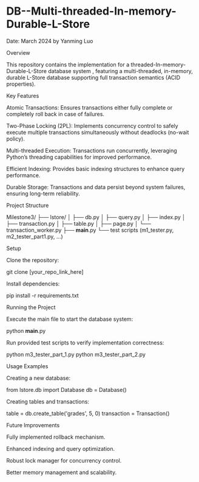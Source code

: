 # DB--Multi-threaded-In-memory-Durable-L-Store
Date: March 2024
by Yanming Luo

Overview

This repository contains the implementation for a threaded-In-memory-Durable-L-Store database system , featuring a multi-threaded, in-memory, durable L-Store database supporting full transaction semantics (ACID properties).

Key Features

Atomic Transactions: Ensures transactions either fully complete or completely roll back in case of failures.

Two-Phase Locking (2PL): Implements concurrency control to safely execute multiple transactions simultaneously without deadlocks (no-wait policy).

Multi-threaded Execution: Transactions run concurrently, leveraging Python’s threading capabilities for improved performance.

Efficient Indexing: Provides basic indexing structures to enhance query performance.

Durable Storage: Transactions and data persist beyond system failures, ensuring long-term reliability.

Project Structure

Milestone3/
├── lstore/
│   ├── db.py
│   ├── query.py
│   ├── index.py
│   ├── transaction.py
│   ├── table.py
│   ├── page.py
│   └── transaction_worker.py
├── __main__.py
└── test scripts (m1_tester.py, m2_tester_part1.py, ...)

Setup

Clone the repository:

git clone [your_repo_link_here]

Install dependencies:

pip install -r requirements.txt

Running the Project

Execute the main file to start the database system:

python __main__.py

Run provided test scripts to verify implementation correctness:

python m3_tester_part_1.py
python m3_tester_part_2.py

Usage Examples

Creating a new database:

from lstore.db import Database
db = Database()

Creating tables and transactions:

table = db.create_table('grades', 5, 0)
transaction = Transaction()

Future Improvements

Fully implemented rollback mechanism.

Enhanced indexing and query optimization.

Robust lock manager for concurrency control.

Better memory management and scalability.
